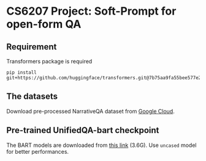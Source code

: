 # CS6207 Project: Soft-Prompt for open-form QA

## Requirement
Transformers package is required
```angular2html
pip install git+https://github.com/huggingface/transformers.git@7b75aa9fa55bee577e2c7403301ed31103125a35
```
## The datasets
Download pre-processed NarrativeQA dataset from [Google Cloud](https://console.cloud.google.com/storage/browser/unifiedqa/data/narrativeqa?pageState=(%22StorageObjectListTable%22:(%22f%22:%22%255B%255D%22))&prefix=&forceOnObjectsSortingFiltering=false).

## Pre-trained UnifiedQA-bart checkpoint
The BART models are downloaded from [this link](https://nlp.cs.washington.edu/ambigqa/models/unifiedQA/unifiedQA-bart.zip) (3.6G). Use `uncased` model for better performances.

